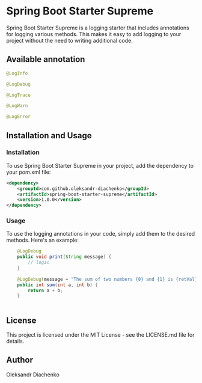 # **Spring Boot Starter Supreme**

Spring Boot Starter Supreme is a logging starter that includes annotations for logging various methods.
This makes it easy to add logging to your project without the need to writing additional code.

## **Available annotation**

```java
@LogInfo

@LogDebug

@LogTrace

@LogWarn

@LogError
```

## **Installation and Usage**

### **Installation**

To use Spring Boot Starter Supreme in your project, add the dependency to your pom.xml file:

```xml
<dependency>
    <groupId>com.github.oleksandr-diachenko</groupId>
    <artifactId>spring-boot-starter-supreme</artifactId>
    <version>1.0.0</version>
</dependency>
```

### **Usage**

To use the logging annotations in your code, simply add them to the desired methods. Here's an example:

```java
    @LogDebug
    public void print(String message) {
        // logic
    }
    
    @LogDebug(message = "The sum of two numbers {0} and {1} is {retVal}")
    public int sum(int a, int b) {
        return a + b;
    }
    
```

## **License**

This project is licensed under the MIT License - see the LICENSE.md file for details.

## **Author**

Oleksandr Diachenko
